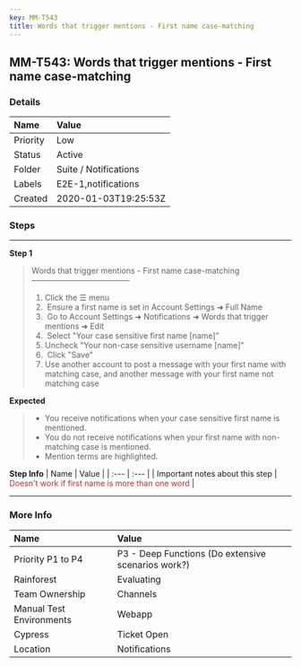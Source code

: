 ```yaml
---
key: MM-T543
title: Words that trigger mentions - First name case-matching
---
```


## MM-T543: Words that trigger mentions - First name case-matching

### Details

| Name     | Value                 |
| :------- | :-------------------- |
| Priority | Low                   |
| Status   | Active                |
| Folder   | Suite / Notifications |
| Labels   | E2E-1,notifications   |
| Created  | 2020-01-03T19:25:53Z  |

### Steps

<hr/>

**Step 1**

> <article>Words that trigger mentions - First name case-matching<br>–––––––––––––––––––––––––<ol><li>Click the ☰ menu&nbsp;</li><li>&nbsp;Ensure a first name is set in Account Settings ➜ Full Name</li><li>&nbsp;Go to Account Settings ➜ Notifications ➜ Words that trigger mentions ➜ Edit</li><li>&nbsp;Select "Your case sensitive first name [name]"</li><li>Uncheck "Your non-case sensitive username [name]"</li><li>&nbsp;Click "Save"</li><li>Use another account to post a message with your first name with matching case, and another message with your first name not matching case</li></ol></article>

**Expected**

> <article><ul><li>You receive notifications when your case sensitive first name is mentioned.</li><li>You do not receive notifications when your first name with non-matching case is mentioned.</li><li>Mention terms are highlighted.</li></ul></article>

**Step Info**
| Name | Value |
| :--- | :--- |
| Important notes about this step | <span style="color: rgb(184, 49, 47);">Doesn't work if first name is more than one word</span> |

<hr/>

### More Info

| Name                     | Value                                              |
| :----------------------- | :------------------------------------------------- |
| Priority P1 to P4        | P3 - Deep Functions (Do extensive scenarios work?) |
| Rainforest               | Evaluating                                         |
| Team Ownership           | Channels                                           |
| Manual Test Environments | Webapp                                             |
| Cypress                  | Ticket Open                                        |
| Location                 | Notifications                                      |
